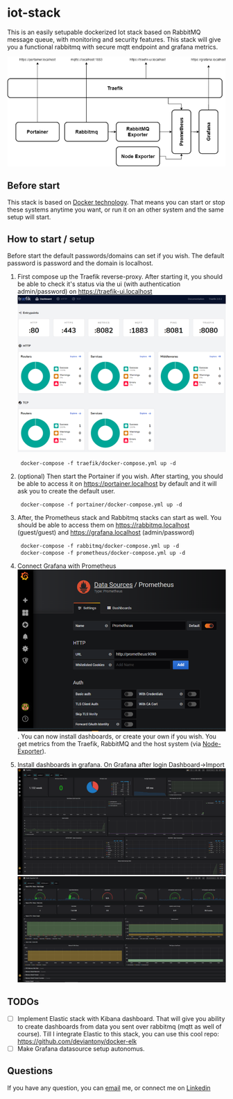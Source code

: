 # iot-stack
This is an easily setupable dockerized Iot stack based on RabbitMQ message queue, with monitoring and security features.
This stack will give you a functional rabbitmq with secure mqtt endpoint and grafana metrics.

![Architecture diagram](architecture.png)

## Before start
This stack is based on [Docker technology](https://docs.docker.com/). That means you can start or stop these systems anytime you want, or run it on an other system and the same setup will start.

## How to start / setup
Before start the default passwords/domains can set if you wish.
The default password is password and the domain is localhost.
1. First compose up the Traefik reverse-proxy. After starting it, you should be able to check it's status via the ui (with authentication admin/password) on https://traefik-ui.localhost ![traefikui](traefikui.PNG)

        docker-compose -f traefik/docker-compose.yml up -d

2. (optional) Then start the Portainer if you wish. After starting, you should be able to access it on https://portainer.localhost by default and it will ask you to create the default user.

        docker-compose -f portainer/docker-compose.yml up -d
        
3. After, the Prometheus stack and Rabbitmq stacks can start as well. You should be able to access them on https://rabbitmq.localhost (guest/guest) and https://grafana.localhost (admin/password)

        docker-compose -f rabbitmq/docker-compose.yml up -d
        docker-compose -f prometheus/docker-compose.yml up -d
        
4. Connect Grafana with Prometheus ![prometheusdatasource](prometheusdatasource.PNG). You can now install dashboards, or create your own if you wish. You get metrics from the Traefik, RabbitMQ and the host system (via [Node-Exporter](https://hub.docker.com/r/prom/node-exporter)).

5. Install dashboards in grafana. On Grafana after login Dashboard->Import ![traefikdb2](traefikdb2.PNG)
![traefikdb1](traefikdb1.PNG)

## TODOs
- [ ] Implement Elastic stack with Kibana dashboard. That will give you ability to create dashboards from data you sent over rabbitmq (mqtt as well of course). Till I integrate Elastic to this stack, you can use this cool repo: https://github.com/deviantony/docker-elk
- [ ] Make Grafana datasource setup autonomus.

## Questions
If you have any question, you can [email](mallar.david@gmail.com) me, or connect me on [Linkedin](https://www.linkedin.com/in/david-j-mallar)